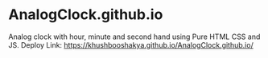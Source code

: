 # AnalogClock.github.io
Analog clock with hour, minute and second hand using Pure HTML CSS and JS. 
Deploy Link: https://khushbooshakya.github.io/AnalogClock.github.io/
